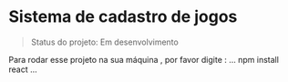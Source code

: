 <h1>Sistema de cadastro de jogos</h1>

> Status do projeto: Em desenvolvimento

Para rodar esse projeto na sua máquina , por favor digite :
...
npm install react
...  

